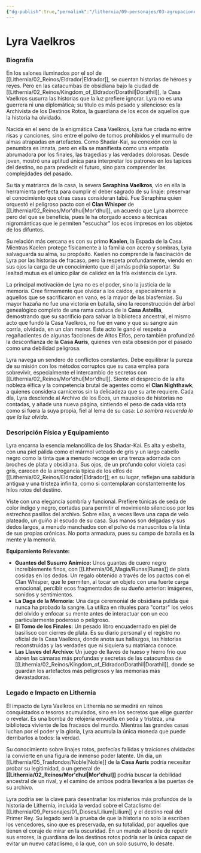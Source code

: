 ```yaml
---
{"dg-publish":true,"permalink":"/lithernia/09-personajes/03-agrupaciones/casa-vaelkros/lyra-vaelkros/","tags":["[lithernia","personajes","Casa Vaelkros","shadar-kai","archivista","Eldrador"]}
---
```


# Lyra Vaelkros

### Biografía

En los salones iluminados por el sol de [[Lithernia/02_Reinos/Eldrador\|Eldrador]], se cuentan historias de héroes y reyes. Pero en las catacumbas de obsidiana bajo la ciudad de [[Lithernia/02_Reinos/Kingdom_of_Eldrador/Dorathil\|Dorathil]], la Casa Vaelkros susurra las historias que la luz prefiere ignorar. Lyra no es una guerrera ni una diplomática; su título es más pesado y silencioso: es la Archivista de los Destinos Rotos, la guardiana de los ecos de aquellos que la historia ha olvidado.

Nacida en el seno de la enigmática Casa Vaelkros, Lyra fue criada no entre risas y canciones, sino entre el polvo de tomos prohibidos y el murmullo de almas atrapadas en artefactos. Como Shadar-Kai, su conexión con la penumbra es innata, pero en ella se manifiesta como una empatía abrumadora por los finales, las tragedias y las verdades dolorosas. Desde joven, mostró una aptitud única para interpretar los patrones en los tapices del destino, no para predecir el futuro, sino para comprender las complejidades del pasado.

Su tía y matriarca de la casa, la severa **Seraphina Vaelkros**, vio en ella la herramienta perfecta para cumplir el deber sagrado de su linaje: preservar el conocimiento que otras casas consideran tabú. Fue Seraphina quien orquestó el peligroso pacto con el **Clan Whisper** de [[Lithernia/02_Reinos/Mor'dhul\|Mor'dhul]], un acuerdo que Lyra aborrece pero del que se beneficia, pues le ha otorgado acceso a técnicas nigrománticas que le permiten "escuchar" los ecos impresos en los objetos de los difuntos.

Su relación más cercana es con su primo **Kaelen**, la Espada de la Casa. Mientras Kaelen protege físicamente a la familia con acero y sombras, Lyra salvaguarda su alma, su propósito. Kaelen no comprende la fascinación de Lyra por las historias de fracaso, pero la respeta profundamente, viendo en sus ojos la carga de un conocimiento que él jamás podría soportar. Su lealtad mutua es el único pilar de calidez en la fría existencia de Lyra.

La principal motivación de Lyra no es el poder, sino la justicia de la memoria. Cree firmemente que olvidar a los caídos, especialmente a aquellos que se sacrificaron en vano, es la mayor de las blasfemias. Su mayor hazaña no fue una victoria en batalla, sino la reconstrucción del árbol genealógico completo de una rama caduca de la **Casa Astellia**, demostrando que su sacrificio para salvar la biblioteca ancestral, el mismo acto que fundó la Casa Vaelkros, no fue en vano y que su sangre aún corría, olvidada, en un clan menor. Este acto le ganó el respeto a regañadientes de algunas facciones de Altos Elfos, pero también profundizó la desconfianza de la **Casa Auris**, quienes ven esta obsesión por el pasado como una debilidad peligrosa.

Lyra navega un sendero de conflictos constantes. Debe equilibrar la pureza de su misión con los métodos corruptos que su casa emplea para sobrevivir, especialmente el intercambio de secretos con [[Lithernia/02_Reinos/Mor'dhul\|Mor'dhul]]. Siente el desprecio de la alta nobleza élfica y la competencia brutal de agentes como el **Clan Nighthawk**, a quienes considera carniceros sin la delicadeza que su arte requiere. Cada día, Lyra desciende al Archivo de los Ecos, un mausoleo de historias no contadas, y añade una nueva página, sintiendo el peso de cada vida rota como si fuera la suya propia, fiel al lema de su casa: *La sombra recuerda lo que la luz olvida*.

### Descripción Física y Equipamiento

Lyra encarna la esencia melancólica de los Shadar-Kai. Es alta y esbelta, con una piel pálida como el mármol veteado de gris y un largo cabello negro como la tinta que a menudo recoge en una trenza adornada con broches de plata y obsidiana. Sus ojos, de un profundo color violeta casi gris, carecen de la arrogancia típica de los elfos de [[Lithernia/02_Reinos/Eldrador\|Eldrador]]; en su lugar, reflejan una sabiduría antigua y una tristeza infinita, como si contemplaran constantemente los hilos rotos del destino.

Viste con una elegancia sombría y funcional. Prefiere túnicas de seda de color índigo y negro, cortadas para permitir el movimiento silencioso por los estrechos pasillos del archivo. Sobre ellas, a veces lleva una capa de velo plateado, un guiño al escudo de su casa. Sus manos son delgadas y sus dedos largos, a menudo manchados con el polvo de manuscritos o la tinta de sus propias crónicas. No porta armadura, pues su campo de batalla es la mente y la memoria.

**Equipamiento Relevante:**

*   **Guantes del Susurro Anímico:** Unos guantes de cuero negro increíblemente finos, con [[Lithernia/06_Magia/Runas\|Runas]] de plata cosidas en los dedos. Un regalo obtenido a través de los pactos con el Clan Whisper, que le permiten, al tocar un objeto con una fuerte carga emocional, percibir ecos fragmentados de su dueño anterior: imágenes, sonidos y sentimientos.
*   **La Daga de la Memoria:** Una daga ceremonial de obsidiana pulida que nunca ha probado la sangre. La utiliza en rituales para "cortar" los velos del olvido y enfocar su mente antes de interactuar con un eco particularmente poderoso o peligroso.
*   **El Tomo de los Finales:** Un pesado libro encuadernado en piel de basilisco con cierres de plata. Es su diario personal y el registro no oficial de la Casa Vaelkros, donde anota sus hallazgos, las historias reconstruidas y las verdades que ni siquiera su matriarca conoce.
*   **Las Llaves del Archivo:** Un juego de llaves de hueso y hierro frío que abren las cámaras más profundas y secretas de las catacumbas de [[Lithernia/02_Reinos/Kingdom_of_Eldrador/Dorathil\|Dorathil]], donde se guardan los artefactos más peligrosos y las memorias más devastadoras.

### Legado e Impacto en Lithernia

El impacto de Lyra Vaelkros en Lithernia no se medirá en reinos conquistados o tesoros acumulados, sino en los secretos que elige guardar o revelar. Es una bomba de relojería envuelta en seda y tristeza, una biblioteca viviente de los fracasos del mundo. Mientras las grandes casas luchan por el poder y la gloria, Lyra acumula la única moneda que puede derribarlos a todos: la verdad.

Su conocimiento sobre linajes rotos, profecías fallidas y traiciones olvidadas la convierte en una figura de inmenso poder latente. Un día, un [[Lithernia/05_Trasfondos/Noble\|Noble]] de la **Casa Auris** podría necesitar probar su legitimidad, o un general de **[[Lithernia/02_Reinos/Mor'dhul\|Mor'dhul]]** podría buscar la debilidad ancestral de un rival, y el camino de ambos podría llevarlos a las puertas de su archivo.

Lyra podría ser la clave para desentrañar los misterios más profundos de la historia de Lithernia, incluida la verdad sobre el Cataclismo del [[Lithernia/09_Personajes/01_Dioses/Lilium\|Lilium]] y el destino real del Primer Rey. Su legado será la prueba de que la historia no solo la escriben los vencedores, sino que es preservada, en su totalidad, por aquellos que tienen el coraje de mirar en la oscuridad. En un mundo al borde de repetir sus errores, la guardiana de los destinos rotos podría ser la única capaz de evitar un nuevo cataclismo, o la que, con un solo susurro, lo desate.